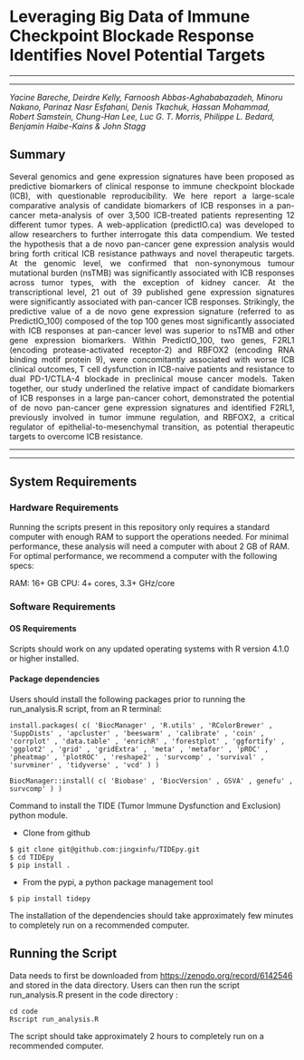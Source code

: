 # Leveraging Big Data of Immune Checkpoint Blockade Response Identifies Novel Potential Targets

------------------------------------------------
------------------------------------------------ 


*Yacine Bareche, Deirdre Kelly, Farnoosh Abbas-Aghababazadeh, Minoru Nakano, Parinaz Nasr Esfahani, Denis Tkachuk, Hassan Mohammad, Robert Samstein, Chung-Han Lee, Luc G. T. Morris, Philippe L. Bedard, Benjamin Haibe-Kains & John Stagg*

## Summary

<p align="justify">
Several genomics and gene expression signatures have been proposed as predictive biomarkers of clinical response to immune checkpoint blockade (ICB), with questionable reproducibility. We here report a large-scale comparative analysis of candidate biomarkers of ICB responses in a pan-cancer meta-analysis of over 3,500 ICB-treated patients representing 12 different tumor types. A web-application (predictIO.ca) was developed to allow researchers to further interrogate this data compendium. We tested the hypothesis that a de novo pan-cancer gene expression analysis would bring forth critical ICB resistance pathways and novel therapeutic targets. At the genomic level, we confirmed that non-synonymous tumour mutational burden (nsTMB) was significantly associated with ICB responses across tumor types, with the exception of kidney cancer. At the transcriptional level, 21 out of 39 published gene expression signatures were significantly associated with pan-cancer ICB responses. Strikingly, the predictive value of a de novo gene expression signature (referred to as PredictIO_100) composed of the top 100 genes most significantly associated with ICB responses at pan-cancer level was superior to nsTMB and other gene expression biomarkers. Within PredictIO_100, two genes, F2RL1 (encoding protease-activated receptor-2) and RBFOX2 (encoding RNA binding motif protein 9), were concomitantly associated with worse ICB clinical outcomes, T cell dysfunction in ICB-naive patients and resistance to dual PD-1/CTLA-4 blockade in preclinical mouse cancer models. Taken together, our study underlined the relative impact of candidate biomarkers of ICB responses in a large pan-cancer cohort, demonstrated the potential of de novo pan-cancer gene expression signatures and identified F2RL1, previously involved in tumor immune regulation, and RBFOX2, a critical regulator of epithelial-to-mesenchymal transition, as potential therapeutic targets to overcome ICB resistance. 
</p>

------------------------------------------------
------------------------------------------------ 

## System Requirements

### Hardware Requirements
Running the scripts present in this repository only requires a standard computer with enough RAM to support the operations needed. For minimal performance, these analysis will need a computer with about 2 GB of RAM. For optimal performance, we recommend a computer with the following specs:

RAM: 16+ GB
CPU: 4+ cores, 3.3+ GHz/core

### Software Requirements

#### OS Requirements

Scripts should work on any updated operating systems with R version 4.1.0 or higher installed.  

#### Package dependencies

Users should install the following packages prior to running the run_analysis.R script, from an R terminal:

```
install.packages( c( 'BiocManager' , 'R.utils' , 'RColorBrewer' , 'SuppDists' , 'apcluster' , 'beeswarm' , 'calibrate' , 'coin' , 'corrplot' , 'data.table' , 'enrichR' , 'forestplot' , 'ggfortify' , 'ggplot2' , 'grid' , 'gridExtra' , 'meta' , 'metafor' , 'pROC' , 'pheatmap' , 'plotROC' , 'reshape2' , 'survcomp' , 'survival' , 'survminer' , 'tidyverse' , 'vcd' ) )

BiocManager::install( c( 'Biobase' , 'BiocVersion' , GSVA' , genefu' , survcomp' ) )
```

Command to install the TIDE (Tumor Immune Dysfunction and Exclusion) python module.


- Clone from github

```
$ git clone git@github.com:jingxinfu/TIDEpy.git
$ cd TIDEpy
$ pip install .
```
- From the pypi, a python package management tool
```
$ pip install tidepy
```

The installation of the dependencies should take approximately few minutes to completely run on a recommended computer.


## Running the Script

Data needs to first be downloaded from https://zenodo.org/record/6142546 and stored in the data directory.
Users can then run the script run_analysis.R present in the code directory :
```
cd code
Rscript run_analysis.R
```

The script should take approximately 2 hours to completely run on a recommended computer.
 
